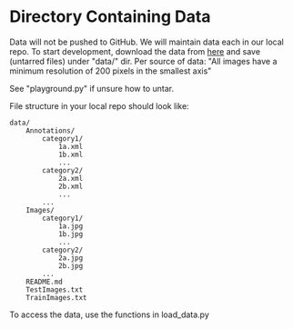 # Directory Containing Data

Data will not be pushed to GitHub. We will maintain data each in our local repo. To start development, download the data from [here](http://web.mit.edu/torralba/www/indoor.html?fbclid=IwAR0_7QdqHvB-YT3R-ylltLE3F3Ob_tgQzPRpxi1xKNV7sYQx6cfsIuzSkXU) and save (untarred files) under "data/" dir.
Per source of data: "All images have a minimum resolution of 200 pixels in the smallest axis"


See "playground.py" if unsure how to untar.

File structure in your local repo should look like:

    data/
        Annotations/
            category1/
                1a.xml
                1b.xml
                ...
            category2/
                2a.xml
                2b.xml
                ...
            ...
        Images/
            category1/
                1a.jpg
                1b.jpg
                ...
            category2/
                2a.jpg
                2b.jpg
            ...
        README.md
        TestImages.txt
        TrainImages.txt


To access the data, use the functions in load_data.py